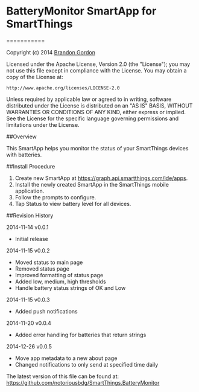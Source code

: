 # BatteryMonitor SmartApp for SmartThings
===========

Copyright (c) 2014 [Brandon Gordon](https://github.com/notoriousbdg)

Licensed under the Apache License, Version 2.0 (the "License"); you may not use this file except
in compliance with the License. You may obtain a copy of the License at:

    http://www.apache.org/licenses/LICENSE-2.0

Unless required by applicable law or agreed to in writing, software distributed under the License is distributed
on an "AS IS" BASIS, WITHOUT WARRANTIES OR CONDITIONS OF ANY KIND, either express or implied. See the License
for the specific language governing permissions and limitations under the License.

##Overview

This SmartApp helps you monitor the status of your SmartThings devices with batteries.

##Install Procedure

1. Create new SmartApp at https://graph.api.smartthings.com/ide/apps.
2. Install the newly created SmartApp in the SmartThings mobile application.
3. Follow the prompts to configure.
4. Tap Status to view battery level for all devices.


##Revision History

2014-11-14  v0.0.1
* Initial release

2014-11-15  v0.0.2
* Moved status to main page
* Removed status page
* Improved formatting of status page
* Added low, medium, high thresholds
* Handle battery status strings of OK and Low

2014-11-15  v0.0.3
* Added push notifications

2014-11-20  v0.0.4
* Added error handling for batteries that return strings

2014-12-26  v0.0.5
* Move app metadata to a new about page
* Changed notifications to only send at specified time daily

The latest version of this file can be found at:
  https://github.com/notoriousbdg/SmartThings.BatteryMonitor
